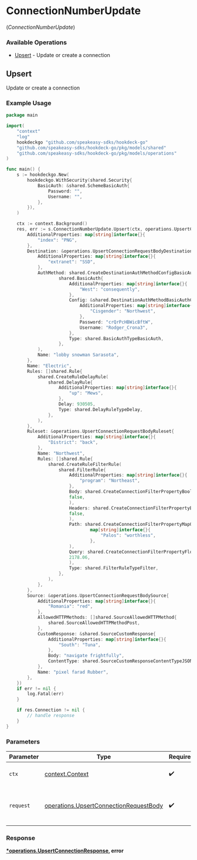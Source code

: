 # ConnectionNumberUpdate
(*ConnectionNumberUpdate*)

### Available Operations

* [Upsert](#upsert) - Update or create a connection

## Upsert

Update or create a connection

### Example Usage

```go
package main

import(
	"context"
	"log"
	hookdeckgo "github.com/speakeasy-sdks/hookdeck-go"
	"github.com/speakeasy-sdks/hookdeck-go/pkg/models/shared"
	"github.com/speakeasy-sdks/hookdeck-go/pkg/models/operations"
)

func main() {
    s := hookdeckgo.New(
        hookdeckgo.WithSecurity(shared.Security{
            BasicAuth: &shared.SchemeBasicAuth{
                Password: "",
                Username: "",
            },
        }),
    )

    ctx := context.Background()
    res, err := s.ConnectionNumberUpdate.Upsert(ctx, operations.UpsertConnectionRequestBody{
        AdditionalProperties: map[string]interface{}{
            "index": "PNG",
        },
        Destination: &operations.UpsertConnectionRequestBodyDestination{
            AdditionalProperties: map[string]interface{}{
                "extranet": "SSD",
            },
            AuthMethod: shared.CreateDestinationAuthMethodConfigBasicAuth(
                    shared.BasicAuth{
                        AdditionalProperties: map[string]interface{}{
                            "West": "consequently",
                        },
                        Config: &shared.DestinationAuthMethodBasicAuthConfig{
                            AdditionalProperties: map[string]interface{}{
                                "Cisgender": "Northwest",
                            },
                            Password: "crQrPcHBWicBftW",
                            Username: "Rodger_Crona3",
                        },
                        Type: shared.BasicAuthTypeBasicAuth,
                    },
            ),
            Name: "lobby snowman Sarasota",
        },
        Name: "Electric",
        Rules: []shared.Rule{
            shared.CreateRuleDelayRule(
                shared.DelayRule{
                    AdditionalProperties: map[string]interface{}{
                        "up": "Mews",
                    },
                    Delay: 930505,
                    Type: shared.DelayRuleTypeDelay,
                },
            ),
        },
        Ruleset: &operations.UpsertConnectionRequestBodyRuleset{
            AdditionalProperties: map[string]interface{}{
                "District": "back",
            },
            Name: "Northwest",
            Rules: []shared.Rule{
                shared.CreateRuleFilterRule(
                    shared.FilterRule{
                        AdditionalProperties: map[string]interface{}{
                            "program": "Northeast",
                        },
                        Body: shared.CreateConnectionFilterPropertyBoolean(
                        false,
                        ),
                        Headers: shared.CreateConnectionFilterPropertyBoolean(
                        false,
                        ),
                        Path: shared.CreateConnectionFilterPropertyMapOfany(
                                map[string]interface{}{
                                    "Palos": "worthless",
                                },
                        ),
                        Query: shared.CreateConnectionFilterPropertyFloat32(
                        2178.06,
                        ),
                        Type: shared.FilterRuleTypeFilter,
                    },
                ),
            },
        },
        Source: &operations.UpsertConnectionRequestBodySource{
            AdditionalProperties: map[string]interface{}{
                "Romania": "red",
            },
            AllowedHTTPMethods: []shared.SourceAllowedHTTPMethod{
                shared.SourceAllowedHTTPMethodPost,
            },
            CustomResponse: &shared.SourceCustomResponse{
                AdditionalProperties: map[string]interface{}{
                    "South": "Tuna",
                },
                Body: "navigate frightfully",
                ContentType: shared.SourceCustomResponseContentTypeJSON,
            },
            Name: "pixel farad Rubber",
        },
    })
    if err != nil {
        log.Fatal(err)
    }

    if res.Connection != nil {
        // handle response
    }
}
```

### Parameters

| Parameter                                                                                        | Type                                                                                             | Required                                                                                         | Description                                                                                      |
| ------------------------------------------------------------------------------------------------ | ------------------------------------------------------------------------------------------------ | ------------------------------------------------------------------------------------------------ | ------------------------------------------------------------------------------------------------ |
| `ctx`                                                                                            | [context.Context](https://pkg.go.dev/context#Context)                                            | :heavy_check_mark:                                                                               | The context to use for the request.                                                              |
| `request`                                                                                        | [operations.UpsertConnectionRequestBody](../../models/operations/upsertconnectionrequestbody.md) | :heavy_check_mark:                                                                               | The request object to use for the request.                                                       |


### Response

**[*operations.UpsertConnectionResponse](../../models/operations/upsertconnectionresponse.md), error**


